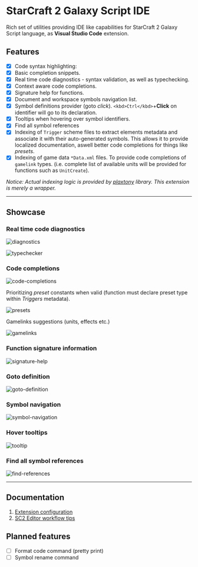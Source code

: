 # StarCraft 2 Galaxy Script IDE

Rich set of utilities providing IDE like capabilities for StarCraft 2 Galaxy Script language, as **Visual Studio Code** extension.

## Features

- [x] Code syntax highlighting:
- [x] Basic completion snippets.
- [x] Real time code diagnostics - syntax validation, as well as typechecking.
- [x] Context aware code completions.
- [x] Signature help for functions.
- [x] Document and workspace symbols navigation list.
- [x] Symbol definitions provider (goto *click*). `<kbd>Ctrl</kbd>`+**Click** on identifier will go to its declaration.
- [x] Tooltips when hovering over symbol identifiers.
- [x] Find all symbol references
- [x] Indexing of `Trigger` scheme files to extract elements metadata and associate it with their auto-generated symbols. This allows it to provide localized documentation, aswell better code completions for things like *presets*.
- [x] Indexing of game data `*Data.xml` files. To provide code completions of `gamelink` types. (i.e. complete list of available units will be provided for functions such as `UnitCreate`).

*Notice: Actual indexing logic is provided by [plaxtony](https://github.com/Talv/plaxtony) library. This extension is merely a wrapper.*

---

## Showcase

### Real time code diagnostics

![diagnostics](assets/diagnostics.gif)

![typechecker](assets/typechecker.png)

### Code completions

![code-completions](assets/code-completions.gif)

Prioritizing *preset* constants when valid (function must declare preset type within *Triggers* metadata).

![presets](assets/presets.png)

Gamelinks suggestions (units, effects etc.)

![gamelinks](assets/gamelinks.png)

### Function signature information

![signature-help](assets/signature-help.gif)

### Goto definition

![goto-definition](assets/goto-definition.gif)

### Symbol navigation

![symbol-navigation](assets/symbol-navigation.gif)

### Hover tooltips

![tooltip](assets/tooltip.png)

### Find all symbol references

![find-references](assets/find-references.png)

---

## Documentation

1. [Extension configuration](docs/CONFIGURATION.md)
1. [SC2 Editor workflow tips](docs/SC2_EDITOR.md)

## Planned features

- [ ] Format code command (pretty print)
- [ ] Symbol rename command
